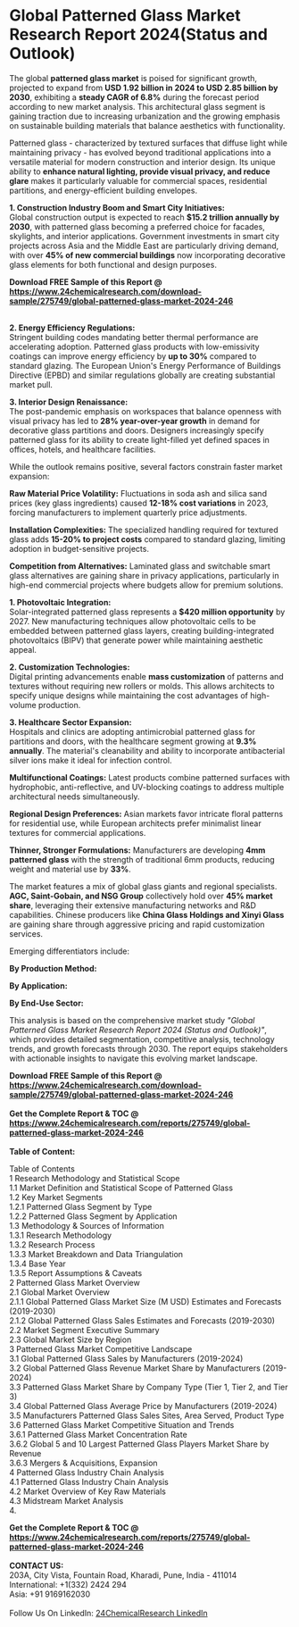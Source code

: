<h1>Global Patterned Glass Market Research Report 2024(Status and Outlook)</h1><p>The global <strong>patterned glass market</strong> is poised for significant growth, projected to expand from <strong>USD 1.92 billion in 2024 to USD 2.85 billion by 2030</strong>, exhibiting a <strong>steady CAGR of 6.8%</strong> during the forecast period according to new market analysis. This architectural glass segment is gaining traction due to increasing urbanization and the growing emphasis on sustainable building materials that balance aesthetics with functionality.</p><p>Patterned glass - characterized by textured surfaces that diffuse light while maintaining privacy - has evolved beyond traditional applications into a versatile material for modern construction and interior design. Its unique ability to <strong>enhance natural lighting, provide visual privacy, and reduce glare</strong> makes it particularly valuable for commercial spaces, residential partitions, and energy-efficient building envelopes.</p><p><strong>1. Construction Industry Boom and Smart City Initiatives:</strong><br>
Global construction output is expected to reach <strong>$15.2 trillion annually by 2030</strong>, with patterned glass becoming a preferred choice for facades, skylights, and interior applications. Government investments in smart city projects across Asia and the Middle East are particularly driving demand, with over <strong>45% of new commercial buildings</strong> now incorporating decorative glass elements for both functional and design purposes.</p><div><b>Download FREE Sample of this Report @ 
            <a href="https://www.24chemicalresearch.com/download-sample/275749/global-patterned-glass-market-2024-246">
            https://www.24chemicalresearch.com/download-sample/275749/global-patterned-glass-market-2024-246</a></b></div><br><p><strong>2. Energy Efficiency Regulations:</strong><br>
Stringent building codes mandating better thermal performance are accelerating adoption. Patterned glass products with low-emissivity coatings can improve energy efficiency by <strong>up to 30%</strong> compared to standard glazing. The European Union's Energy Performance of Buildings Directive (EPBD) and similar regulations globally are creating substantial market pull.</p><p><strong>3. Interior Design Renaissance:</strong><br>
The post-pandemic emphasis on workspaces that balance openness with visual privacy has led to <strong>28% year-over-year growth</strong> in demand for decorative glass partitions and doors. Designers increasingly specify patterned glass for its ability to create light-filled yet defined spaces in offices, hotels, and healthcare facilities.</p><p>While the outlook remains positive, several factors constrain faster market expansion:</p><p><strong>Raw Material Price Volatility:</strong> Fluctuations in soda ash and silica sand prices (key glass ingredients) caused <strong>12-18% cost variations</strong> in 2023, forcing manufacturers to implement quarterly price adjustments.</p><p><strong>Installation Complexities:</strong> The specialized handling required for textured glass adds <strong>15-20% to project costs</strong> compared to standard glazing, limiting adoption in budget-sensitive projects.</p><p><strong>Competition from Alternatives:</strong> Laminated glass and switchable smart glass alternatives are gaining share in privacy applications, particularly in high-end commercial projects where budgets allow for premium solutions.</p><p><strong>1. Photovoltaic Integration:</strong><br>
Solar-integrated patterned glass represents a <strong>$420 million opportunity</strong> by 2027. New manufacturing techniques allow photovoltaic cells to be embedded between patterned glass layers, creating building-integrated photovoltaics (BIPV) that generate power while maintaining aesthetic appeal.</p><p><strong>2. Customization Technologies:</strong><br>
Digital printing advancements enable <strong>mass customization</strong> of patterns and textures without requiring new rollers or molds. This allows architects to specify unique designs while maintaining the cost advantages of high-volume production.</p><p><strong>3. Healthcare Sector Expansion:</strong><br>
Hospitals and clinics are adopting antimicrobial patterned glass for partitions and doors, with the healthcare segment growing at <strong>9.3% annually</strong>. The material's cleanability and ability to incorporate antibacterial silver ions make it ideal for infection control.</p><p><strong>Multifunctional Coatings:</strong> Latest products combine patterned surfaces with hydrophobic, anti-reflective, and UV-blocking coatings to address multiple architectural needs simultaneously.</p><p><strong>Regional Design Preferences:</strong> Asian markets favor intricate floral patterns for residential use, while European architects prefer minimalist linear textures for commercial applications.</p><p><strong>Thinner, Stronger Formulations:</strong> Manufacturers are developing <strong>4mm patterned glass</strong> with the strength of traditional 6mm products, reducing weight and material use by <strong>33%</strong>.</p><p>The market features a mix of global glass giants and regional specialists. <strong>AGC, Saint-Gobain, and NSG Group</strong> collectively hold over <strong>45% market share</strong>, leveraging their extensive manufacturing networks and R&amp;D capabilities. Chinese producers like <strong>China Glass Holdings and Xinyi Glass</strong> are gaining share through aggressive pricing and rapid customization services.</p><p>Emerging differentiators include:</p><p><strong>By Production Method:</strong></p><p><strong>By Application:</strong></p><p><strong>By End-Use Sector:</strong></p><p>This analysis is based on the comprehensive market study <em>"Global Patterned Glass Market Research Report 2024 (Status and Outlook)"</em>, which provides detailed segmentation, competitive analysis, technology trends, and growth forecasts through 2030. The report equips stakeholders with actionable insights to navigate this evolving market landscape.</p><div><b>Download FREE Sample of this Report @ 
            <a href="https://www.24chemicalresearch.com/download-sample/275749/global-patterned-glass-market-2024-246">
            https://www.24chemicalresearch.com/download-sample/275749/global-patterned-glass-market-2024-246</a></b></div><br><div><b>Get the Complete Report & TOC @ 
            <a href="https://www.24chemicalresearch.com/reports/275749/global-patterned-glass-market-2024-246">
            https://www.24chemicalresearch.com/reports/275749/global-patterned-glass-market-2024-246</a></b></div><br>
            <b>Table of Content:</b><p>Table of Contents<br />
1 Research Methodology and Statistical Scope<br />
1.1 Market Definition and Statistical Scope of Patterned Glass<br />
1.2 Key Market Segments<br />
1.2.1 Patterned Glass Segment by Type<br />
1.2.2 Patterned Glass Segment by Application<br />
1.3 Methodology & Sources of Information<br />
1.3.1 Research Methodology<br />
1.3.2 Research Process<br />
1.3.3 Market Breakdown and Data Triangulation<br />
1.3.4 Base Year<br />
1.3.5 Report Assumptions & Caveats<br />
2 Patterned Glass Market Overview<br />
2.1 Global Market Overview<br />
2.1.1 Global Patterned Glass Market Size (M USD) Estimates and Forecasts (2019-2030)<br />
2.1.2 Global Patterned Glass Sales Estimates and Forecasts (2019-2030)<br />
2.2 Market Segment Executive Summary<br />
2.3 Global Market Size by Region<br />
3 Patterned Glass Market Competitive Landscape<br />
3.1 Global Patterned Glass Sales by Manufacturers (2019-2024)<br />
3.2 Global Patterned Glass Revenue Market Share by Manufacturers (2019-2024)<br />
3.3 Patterned Glass Market Share by Company Type (Tier 1, Tier 2, and Tier 3)<br />
3.4 Global Patterned Glass Average Price by Manufacturers (2019-2024)<br />
3.5 Manufacturers Patterned Glass Sales Sites, Area Served, Product Type<br />
3.6 Patterned Glass Market Competitive Situation and Trends<br />
3.6.1 Patterned Glass Market Concentration Rate<br />
3.6.2 Global 5 and 10 Largest Patterned Glass Players Market Share by Revenue<br />
3.6.3 Mergers & Acquisitions, Expansion<br />
4 Patterned Glass Industry Chain Analysis<br />
4.1 Patterned Glass Industry Chain Analysis<br />
4.2 Market Overview of Key Raw Materials<br />
4.3 Midstream Market Analysis<br />
4.</p><div><b>Get the Complete Report & TOC @ 
            <a href="https://www.24chemicalresearch.com/reports/275749/global-patterned-glass-market-2024-246">
            https://www.24chemicalresearch.com/reports/275749/global-patterned-glass-market-2024-246</a></b></div><br><b>CONTACT US:</b><br>
            203A, City Vista, Fountain Road, Kharadi, Pune, India - 411014<br>
            International: +1(332) 2424 294<br>
            Asia: +91 9169162030 <br><br>
            Follow Us On LinkedIn: <a href="https://www.linkedin.com/company/24chemicalresearch/">24ChemicalResearch LinkedIn</a>
